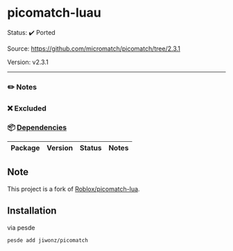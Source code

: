 # picomatch-luau

Status: :heavy_check_mark: Ported

Source: https://github.com/micromatch/picomatch/tree/2.3.1

Version: v2.3.1

---

### :pencil2: Notes

### :x: Excluded


### :package: [Dependencies](https://github.com/micromatch/picomatch/blob/2.3.1/package.json)

| Package | Version | Status | Notes |
| ------- | ------- | ------ | ----- |

## Note
This project is a fork of [Roblox/picomatch-lua](https://github.com/Roblox/picomatch-lua).

## Installation
via pesde
```sh
pesde add jiwonz/picomatch
```
